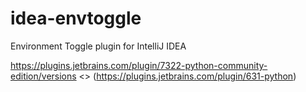# idea-envtoggle
Environment Toggle plugin for IntelliJ IDEA


https://plugins.jetbrains.com/plugin/7322-python-community-edition/versions
<>  (https://plugins.jetbrains.com/plugin/631-python)